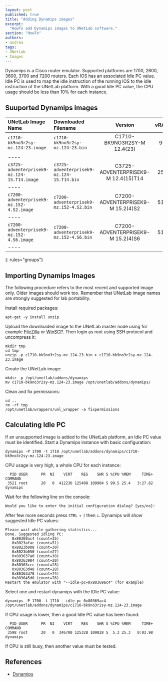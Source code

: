 ```yaml
---
layout: post
published: true
title: "Adding Dynamips images"
excerpt:
  "HowTo add Dynamips images to UNetLab software."
section: "HowTo"
authors:
- andrea
tags:
- UNetLab
- Images
---
```

Dynamips is a Cisco router emulator. Supported platforms are 1700, 2600, 3600, 3700 and 7200 routers. Each IOS has an associated Idle PC value. Idle PC is used to map the idle instruction of the running IOS to the idle instruction of the UNetLab platform. With a good Idle PC value, the CPU usage should be less than 10% for each instance.

## Suuported Dynamips images

| UNetLab Image Name | Downloaded Filename | Version | vRAM | Idle PC |
|:--|:--|:-:|:-:|:-:|
| `c1710-bk9no3r2sy-mz.124-23.image` | `c1710-bk9no3r2sy-mz.124-23.bin` | C1710-BK9NO3R2SY-M 12.4(23) | 96 | 0x80369ac4 |
|----
| `c3725-adventerprisek9-mz.124-15.T14.image` | `c3725-adventerprisek9-mz.124-15.T14.bin` | C3725-ADVENTERPRISEK9-M 12.4(15)T14 | 256 | 0x60c08728 |
|----
| `c7200-adventerprisek9-mz.152-4.S2.image` | `c7200-adventerprisek9-mz.152-4.S2.bin` | C7200-ADVENTERPRISEK9-M 15.2(4)S2 | 512 | 0x60630d5c |
|----
| `c7200-adventerprisek9-mz.152-4.S6.image` | `c7200-adventerprisek9-mz.152-4.S6.bin` | C7200-ADVENTERPRISEK9-M 15.2(4)S6 | 512 | 0x637e895c |
|----
{: rules="groups"}

## Importing Dynamips Images
The following procedure refers to the most recent and supported image only. Older images should work too. Remember that UNetLab image names are strongly suggested for lab portability.

Install required packages:

~~~
apt-get -y install unzip
~~~

Upload the downloaded image to the UNetLab master node using for example [FileZilla](https://filezilla-project.org/ "FileZilla") or [WinSCP](http://winscp.net/ "WinSCP"). Then login as root using SSH protocol and uncompress it:

~~~
mkdir tmp
cd tmp
unzip -p c1710-bk9no3r2sy-mz.124-23.bin > c1710-bk9no3r2sy-mz.124-23.image
~~~

Create the UNetLab image:

~~~
mkdir -p /opt/unetlab/addons/dynamips
mv c1710-bk9no3r2sy-mz.124-23.image /opt/unetlab/addons/dynamips/
~~~

Clean and fix permissions:

~~~
cd ..
rm -rf tmp
/opt/unetlab/wrappers/unl_wrapper -a fixpermissions
~~~

## Calculating Idle PC

If an unsupported image is added to the UNetLab platform, an Idle PC value must be identified. Start a Dynamips instance with basic configuration:

~~~
dynamips -P 1700 -t 1710 /opt/unetlab/addons/dynamips/c1710-bk9no3r2sy-mz.124-23.image
~~~

CPU usage is very high, a whole CPU for each instance:

~~~
  PID USER      PR  NI    VIRT    RES    SHR S %CPU %MEM     TIME+ COMMAND
 3521 root      20   0  412236 125408 109904 S 99.5 25.4   3:27.82 dynamips
~~~

Wait for the following line on the console:

~~~
Would you like to enter the initial configuration dialog? [yes/no]:
~~~

After few more seconds press `CTRL` + `]` then `i`. Dynamips will show suggested Idle PC values:

~~~
Please wait while gathering statistics...
Done. Suggested idling PC:
   0x80369ac4 (count=35)
   0x8023afac (count=51)
   0x8023b008 (count=30)
   0x8023b050 (count=27)
   0x803637a0 (count=38)
   0x80363984 (count=20)
   0x80363ccc (count=28)
   0x80363d48 (count=28)
   0x80363d78 (count=74)
   0x803645d0 (count=76)
Restart the emulator with "--idle-pc=0x80369ac4" (for example)
~~~

Select one and restart dynamips with the IDle PC value:

~~~
dynamips -P 1700 -t 1710 --idle-pc 0x80369ac4 /opt/unetlab/addons/dynamips/c1710-bk9no3r2sy-mz.124-23.image
~~~

If CPU usage is lower, then a good Idle PC value has been found:

~~~
  PID USER      PR  NI    VIRT    RES    SHR S %CPU %MEM     TIME+ COMMAND
 3598 root      20   0  346700 125328 109828 S  5.3 25.3   0:03.98 dynamips
~~~

If CPU is still busy, then another value must be tested.

## References

* [Dynamips](https://sourceforge.net/projects/gns-3/files/Dynamips/ "Dynamips")
